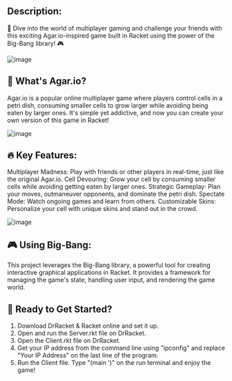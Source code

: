 ## Description:
🌟 Dive into the world of multiplayer gaming and challenge your friends with this exciting Agar.io-inspired game built in Racket using the power of the Big-Bang library! 🎮

![image](https://github.com/tgarg10/Agar.io/assets/129296453/47352536-17b2-41c0-88e3-1171a61841fc)

## 🍪 What's Agar.io?
Agar.io is a popular online multiplayer game where players control cells in a petri dish, consuming smaller cells to grow larger while avoiding being eaten by larger ones. It's simple yet addictive, and now you can create your own version of this game in Racket!

![image](https://github.com/tgarg10/Agar.io/assets/129296453/364b99c8-64f0-4be3-bd12-7847c7e9eca1)

## 🔥 Key Features:
Multiplayer Madness: Play with friends or other players in real-time, just like the original Agar.io.
Cell Devouring: Grow your cell by consuming smaller cells while avoiding getting eaten by larger ones.
Strategic Gameplay: Plan your moves, outmaneuver opponents, and dominate the petri dish.
Spectate Mode: Watch ongoing games and learn from others.
Customizable Skins: Personalize your cell with unique skins and stand out in the crowd.

![image](https://github.com/tgarg10/Agar.io/assets/129296453/ffb64fb2-b04d-42b5-a8d3-1dd8b5994cca)

## 🎮 Using Big-Bang:
This project leverages the Big-Bang library, a powerful tool for creating interactive graphical applications in Racket. It provides a framework for managing the game's state, handling user input, and rendering the game world.

## 🚀 Ready to Get Started?
1. Download DrRacket & Racket online and set it up.
2. Open and run the Server.rkt file on DrRacket.
3. Open the Client.rkt file on DrRacket.
4. Get your IP address from the command line using "ipconfig" and replace "Your IP Address" on the last line of the program.
5. Run the Client file. Type "(main '<PlayerName>)" on the run terminal and enjoy the game!
